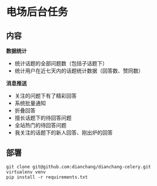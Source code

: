 # 电场后台任务

## 内容

**数据统计**

* 统计话题的全部问题数（包括子话题下）
* 统计用户在近七天内的话题统计数据（回答数、赞同数）

**消息推送**

* 关注的问题下有了精彩回答
* 系统批量通知
* 折叠回答
* 擅长话题下的待回答问题
* 全站热门的待回答问题
* 我关注的话题下的新人回答、刚出炉的回答

## 部署

```
git clone git@github.com:dianchang/dianchang-celery.git
virtualenv venv
pip install -r requirements.txt
```